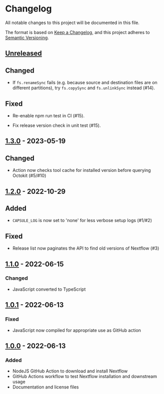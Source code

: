 # Changelog

All notable changes to this project will be documented in this file.

The format is based on [Keep a Changelog](https://keepachangelog.com/en/1.0.0/),
and this project adheres to [Semantic Versioning](https://semver.org/spec/v2.0.0.html).

## [Unreleased]

## Changed

- If `fs.renameSync` fails (e.g. because source and destination files are on different partitions), try `fs.copySync` and `fs.unlinkSync` instead (#14).

## Fixed

- Re-enable npm run test in CI (#15).

- Fix release version check in unit test (#15).

## [1.3.0] - 2023-05-19

## Changed

- Action now checks tool cache for installed version before querying Octokit (#5/#10)

## [1.2.0] - 2022-10-29

## Added

- `CAPSULE_LOG` is now set to 'none' for less verbose setup logs (#1/#2)

## Fixed

- Release list now paginates the API to find old versions of Nextflow (#3)

## [1.1.0] - 2022-06-15

### Changed

- JavaScript converted to TypeScript

## [1.0.1] - 2022-06-13

### Fixed

- JavaScript now compiled for appropriate use as GitHub action

## [1.0.0] - 2022-06-13

### Added

- NodeJS GitHub Action to download and install Nextflow
- GitHub Actions workflow to test Nextflow installation and downstream usage
- Documentation and license files

[unreleased]: https://github.com/nf-core/setup-nextflow/compare/v1.3.0...HEAD
[1.3.0]: https://github.com/nf-core/setup-nextflow/compare/v1.2.0...v1.3.0
[1.2.0]: https://github.com/nf-core/setup-nextflow/compare/v1.1.1...v1.2.0
[1.1.0]: https://github.com/nf-core/setup-nextflow/compare/v1.0.1...v1.1.0
[1.0.1]: https://github.com/nf-core/setup-nextflow/compare/v1.0.0...v1.0.1
[1.0.0]: https://github.com/nf-core/setup-nextflow/releases/tag/v1.0.0
